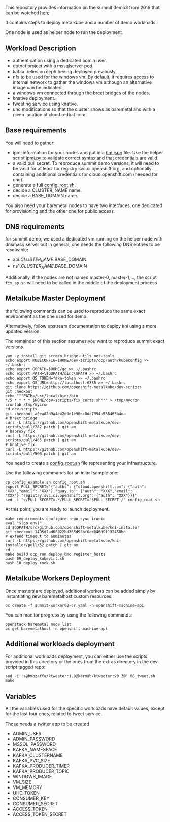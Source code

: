 This repository provides information on the summit demo3 from 2019 that can be watched [here](https://youtu.be/jB9MnMTmMZw?t=4327)

It contains steps to deploy metalkube and a number of demo workloads.

One node is used as helper node to run the deployment.

## Workload Description

- authentication using a dedicated admin user.
- dotnet project with a mssqlserver pod.
- kafka. relies on ceph beeing deployed previously.
- nfs to be used for the windows vm. By default, it requires access to internal network to gather the windows vm although an alternative image can be indicated
- a windows vm connected through the brext bridges of the nodes.
- knative deployment.
- tweeting service using knative.
- uhc modifications so that the cluster shows as baremetal and with a given location at cloud.redhat.com.

## Base requirements

You will need to gather:
- ipmi information for your nodes and put in a [bm.json](bm.json) file. Use the helper script [ipmi.py](helpers/ipmi.py) to validate correct syntax and that credentials are valid.
- a valid pull secret. To reproduce summit demo versions, it will need to be valid for at least for registry.svc.ci.openshift.org, and optionally containing additional credentials for cloud.openshift.com (needed for uhc).
- generate a full [config_root.sh](config_root.sh).
- decide a CLUSTER_NAME name.
- decide a BASE_DOMAIN name.

You also need your baremetal nodes to have two interfaces, one dedicated for provisioning and the other one for public access.

## DNS requirements

for summit demo, we used a dedicated vm running on the helper node with dnsmasq server but in general, one needs the following DNS entries to be resolvable:

- api.$CLUSTER_NAME.$BASE_DOMAIN
- ns1.$CLUSTER_NAME.$BASE_DOMAIN

Additionally, if the nodes are not named master-0, master-1,..., the script `fix_ep.sh` will need to be called in the middle of the deployment process

## Metalkube Master Deployment

the following commands can be used to reproduce the same exact environment as the one used for demo.

Alternatively, follow upstream documentation to deploy kni using a more updated version.

The remainder of this section assumes you want to reproduce summit exact versions

```
yum -y install git screen bridge-utils net-tools
echo export KUBECONFIG=$HOME/dev-scripts/ocp/auth/kubeconfig >> ~/.bashrc
echo export GOPATH=$HOME/go >> ~/.bashrc
echo export PATH=\$GOPATH/bin:\$PATH >> ~/.bashrc
echo export OS_TOKEN=fake-token >> ~/.bashrc
echo export OS_URL=http://localhost:6385 >> ~/.bashrc
git clone https://github.com/openshift-metalkube/dev-scripts
git checkout 
echo """PATH=/usr/local/bin:/bin
*/5 * * * * $HOME/dev-scripts/fix_certs.sh""" > /tmp/mycron
crontab /tmp/mycron
cd dev-scripts
git checkout a0ea02d9a4e42d0e1e90ec0de7994b558465b4ea
# brext bridge
curl -L https://github.com/openshift-metalkube/dev-scripts/pull/282.patch | git am
# haproxy fix
curl -L https://github.com/openshift-metalkube/dev-scripts/pull/465.patch | git am
# knative fix
curl -L https://github.com/openshift-metalkube/dev-scripts/pull/505.patch | git am
```

You need to create a [config_root.sh](config_root.sh) file representing your infrastructure.

Use the following commands for an initial sample one:

```
cp config_example.sh config_root.sh
export PULL_SECRET='{"auths": {"cloud.openshift.com": {"auth": "XXX","email": "XXX"},"quay.io": {"auth": "XXX","email": "XXX"},"registry.svc.ci.openshift.org": {"auth": "XXX"}}}'
sed -i "s/PULL_SECRET=.*/PULL_SECRET='$PULL_SECRET'/" config_root.sh
```

At this point, you are ready to launch deployment.

```
make requirements configure repo_sync ironic
eval "$(go env)"
cd $GOPATH/src/github.com/openshift-metalkube/kni-installer
git checkout 1495d7ad68022bd365d98bf6ac846d9f132458bd 
# extend timeout to 60minutes
curl -L https://github.com/openshift-metalkube/kni-installer/pull/52.patch | git am
cd -
make build ocp_run deploy_bmo register_hosts
bash 09_deploy_kubevirt.sh
bash 10_deploy_rook.sh
```

## Metalkube Workers Deployment

Once masters are deployed, additional workers can be added simply by instantiating new baremetalhost custom resources:

```
oc create -f summit-worker00-cr.yaml -n openshift-machine-api
```

You can monitor progress by using the following commands:

```
openstack baremetal node list
oc get baremetalhost -n openshift-machine-api
```

## Additional workloads deployment

For additional workloads deployment, you can either use the scripts provided in this directory or the ones from the extras directory in the dev-script tagged repo:

```
sed -i 's@bmozaffa/ktweeter:1.0@karmab/ktweeter:v0.3@' 06_tweet.sh
make
````

## Variables

All the variables used for the specific workloads have default values, except for the last four ones, related to tweet service.

Those needs a twitter app to be created

- ADMIN_USER
- ADMIN_PASSWORD
- MSSQL_PASSWORD
- KAFKA_NAMESPACE
- KAFKA_CLUSTERNAME
- KAFKA_PVC_SIZE
- KAFKA_PRODUCER_TIMER
- KAFKA_PRODUCER_TOPIC
- WINDOWS_IMAGE
- VM_SIZE
- VM_MEMORY
- UHC_TOKEN
- CONSUMER_KEY
- CONSUMER_SECRET
- ACCESS_TOKEN
- ACCESS_TOKEN_SECRET
